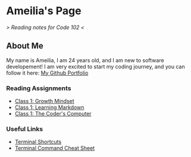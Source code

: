 # Ameilia's Page 
_> Reading notes for Code 102 <_

## About Me
My name is Ameilia, I am 24 years old, and I am new to software developement! I am very excited to start my coding journey, and you can follow it here:
[My Github Portfolio](https://github.com/AGValdes)

### Reading Assignments 
- [Class 1: Growth Mindset](growthmindset.md)
- [Class 1: Learning Markdown](learningmarkdown.md)
- [Class 1: The Coder's Computer](coderscomputer.md)

### Useful Links
- [Terminal Shortcuts](terminalshortcuts.md)
- [Terminal Command Cheat Sheet](terminalcommandcs.md)






